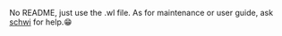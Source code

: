 No README, just use the .wl file. As for maintenance or user guide, ask [schwi](https://no-game-no-life.fandom.com/wiki/Schwi_Dola) for help.😁
